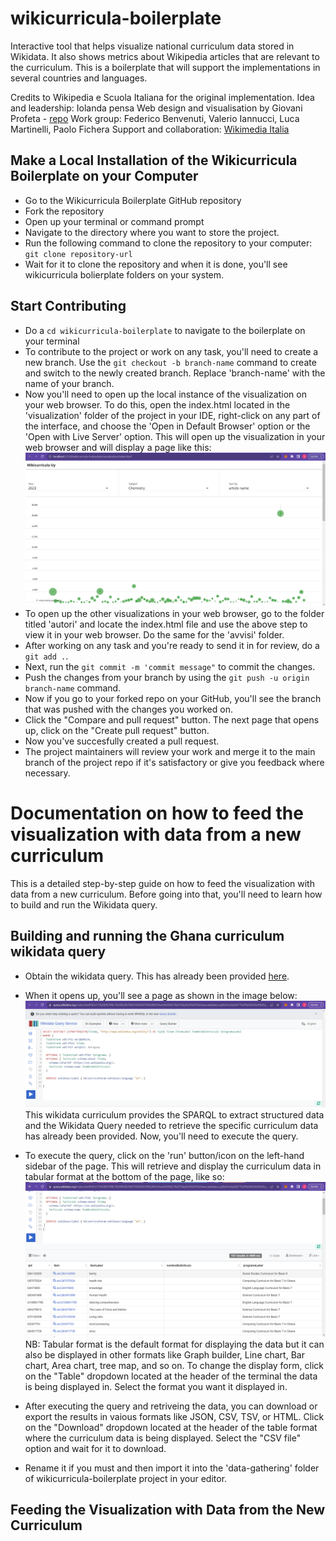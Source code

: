# wikicurricula-boilerplate
Interactive tool that helps visualize national curriculum data stored in Wikidata. It also shows metrics about Wikipedia articles that are relevant to the curriculum.
This is a boilerplate that will support the implementations in several countries and languages.

Credits to Wikipedia e Scuola Italiana for the original implementation.
Idea and leadership: Iolanda pensa
Web design and visualisation by Giovani Profeta - [repo](https://github.com/giovannipro/giovannipro.github.io/tree/master/wikipedia-scuola-italiana)
Work group: Federico Benvenuti, Valerio Iannucci, Luca Martinelli, Paolo Fichera
Support and collaboration: [Wikimedia Italia](https://www.wikimedia.it/)


## Make a Local Installation of the Wikicurricula Boilerplate on your Computer

- Go to the Wikicurricula Boilerplate GitHub repository
- Fork the repository
- Open up your terminal or command prompt
- Navigate to the directory where you want to store the project. 
- Run the following command to clone the repository to your computer: `git clone repository-url`
- Wait for it to clone the repository and when it is done, you'll see wikicurricula bolierplate folders on your system.


## Start Contributing

- Do a `cd wikicurricula-boilerplate` to navigate to the boilerplate on your terminal
- To contribute to the project or work on any task, you'll need to create a new branch. Use the `git checkout -b branch-name` command to create and switch to the newly created branch. Replace 'branch-name' with the name of your branch.
- Now you'll need to open up the local instance of the visualization on your web browser. To do this, open the index.html located in the 'visualization' folder of the project in your IDE, right-click on any part of the interface, and choose the 'Open in Default Browser' option or the 'Open with Live Server' option. This will open up the visualization in your web browser and will display a page like this:
![Local instance of the visualization on a web browser](wikicurricula-visualization.png) 
- To open up the other visualizations in your web browser, go to the folder titled 'autori' and locate the index.html file and use the above step to view it in your web browser. Do the same for the 'avvisi' folder.
- After working on any task and you're ready to send it in for review, do a `git add .`.
- Next, run the `git commit -m 'commit message"` to commit the changes.
- Push the changes from your branch by using the `git push -u origin branch-name` command.
- Now if you go to your forked repo on your GitHub, you'll see the branch that was pushed with the changes you worked on.
- Click the "Compare and pull request" button. The next page that opens up, click on the "Create pull request" button.
- Now you've succesfully created a pull request. 
- The project maintainers will review your work and merge it to the main branch of the project repo if it's satisfactory or give you feedback where necessary.




# Documentation on how to feed the visualization with data from a new curriculum

This is a detailed step-by-step guide on how to feed the visualization with data from a new curriculum.
Before going into that, you'll need to learn how to build and run the Wikidata query.


## Building and running the Ghana curriculum wikidata query

- Obtain the wikidata query. This has already been provided [here](https://w.wiki/7Zge).

- When it opens up, you'll see a page as shown in the image below:
![Ghana Curriculum Wikidata Query](Wikidata-Query.png) 
 This wikidata curriculum provides the SPARQL to extract structured data and the Wikidata Query needed to retrieve the specific curriculum data has already been provided. Now, you'll need to execute the query.

- To execute the query, click on the 'run' button/icon on the left-hand sidebar of the page. This will retrieve and display the curriculum data in tabular format at the bottom of the page, like so:
![Execute Ghana Curriculum Wikidata Query](Execute-Wikidata-Query.png) 
 NB: Tabular format is the default format for displaying the data but it can also be displayed in other formats like Graph builder, Line chart, Bar chart, Area chart, tree map, and so on. To change the display form, click on the "Table" dropdown located at the header of the terminal the data is being displayed in. Select the format you want it displayed in.

- After executing the query and retriveing the data, you can download or export the results in vaious formats like JSON, CSV, TSV, or HTML. Click on the "Download" dropdown located at the header of the table format where the curriculum data is being displayed. Select the "CSV file" option and wait for it to download.

- Rename it if you must and then import it into the 'data-gathering' folder of wikicurricula-boilerplate project in your editor.


## Feeding the Visualization with Data from the New Curriculum

